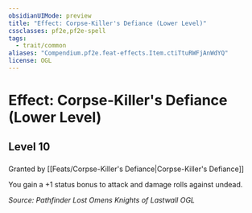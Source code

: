 ```yaml
---
obsidianUIMode: preview
title: "Effect: Corpse-Killer's Defiance (Lower Level)"
cssclasses: pf2e,pf2e-spell
tags:
  - trait/common
aliases: "Compendium.pf2e.feat-effects.Item.ctiTtuRWFjAnWdYQ"
license: OGL
---
```

# Effect: Corpse-Killer's Defiance (Lower Level)
## Level 10
### 






Granted by [[Feats/Corpse-Killer's Defiance|Corpse-Killer's Defiance]]

You gain a +1 status bonus to attack and damage rolls against undead.

*Source: Pathfinder Lost Omens Knights of Lastwall*
*OGL*